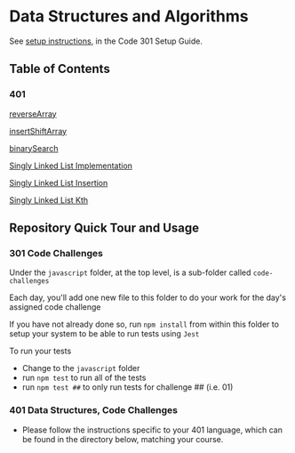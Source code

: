 # Data Structures and Algorithms

See [setup instructions](https://codefellows.github.io/setup-guide/code-301/3-code-challenges), in the Code 301 Setup Guide.

## Table of Contents

### 401

[reverseArray](java\reverseArray)

[insertShiftArray](java\insertShiftArray)

[binarySearch](java\binarysearch)

[Singly Linked List Implementation](java\datastructures\Singly-Linked-List-README.md)

[Singly Linked List Insertion](java\datastructures\Linked-List-Insertions-README.md)

[Singly Linked List Kth](java\datastructures\Singly-Linked-List-kth-README.md)

## Repository Quick Tour and Usage

### 301 Code Challenges

Under the `javascript` folder, at the top level, is a sub-folder called `code-challenges`

Each day, you'll add one new file to this folder to do your work for the day's assigned code challenge

If you have not already done so, run `npm install` from within this folder to setup your system to be able to run tests using `Jest`

To run your tests

- Change to the `javascript` folder
- run `npm test` to run all of the tests
- run `npm test ##` to only run tests for challenge ## (i.e. 01)

### 401 Data Structures, Code Challenges

- Please follow the instructions specific to your 401 language, which can be found in the directory below, matching your course.
